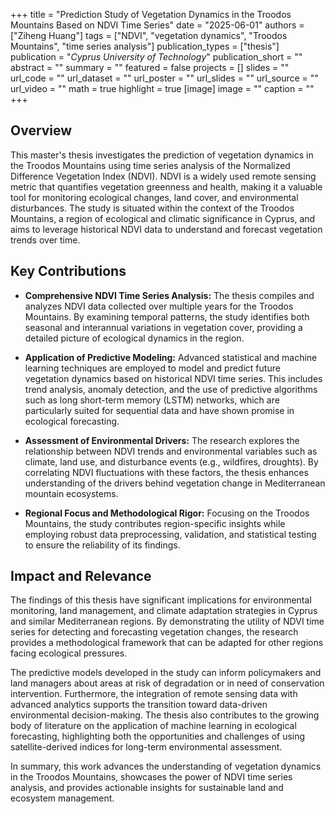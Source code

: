 +++
title = "Prediction Study of Vegetation Dynamics in the Troodos Mountains Based on NDVI Time Series"
date = "2025-06-01"
authors = ["Ziheng Huang"]
tags = ["NDVI", "vegetation dynamics", "Troodos Mountains", "time series analysis"]
publication_types = ["thesis"]
publication = "_Cyprus University of Technology_"
publication_short = ""
abstract = ""
summary = ""
featured = false
projects = []
slides = ""
url_code = ""
url_dataset = ""
url_poster = ""
url_slides = ""
url_source = ""
url_video = ""
math = true
highlight = true
[image]
image = ""
caption = ""
+++

## Overview

This master's thesis investigates the prediction of vegetation dynamics in the Troodos Mountains using time series analysis of the Normalized Difference Vegetation Index (NDVI). NDVI is a widely used remote sensing metric that quantifies vegetation greenness and health, making it a valuable tool for monitoring ecological changes, land cover, and environmental disturbances. The study is situated within the context of the Troodos Mountains, a region of ecological and climatic significance in Cyprus, and aims to leverage historical NDVI data to understand and forecast vegetation trends over time.

## Key Contributions

- **Comprehensive NDVI Time Series Analysis:** The thesis compiles and analyzes NDVI data collected over multiple years for the Troodos Mountains. By examining temporal patterns, the study identifies both seasonal and interannual variations in vegetation cover, providing a detailed picture of ecological dynamics in the region.

- **Application of Predictive Modeling:** Advanced statistical and machine learning techniques are employed to model and predict future vegetation dynamics based on historical NDVI time series. This includes trend analysis, anomaly detection, and the use of predictive algorithms such as long short-term memory (LSTM) networks, which are particularly suited for sequential data and have shown promise in ecological forecasting.

- **Assessment of Environmental Drivers:** The research explores the relationship between NDVI trends and environmental variables such as climate, land use, and disturbance events (e.g., wildfires, droughts). By correlating NDVI fluctuations with these factors, the thesis enhances understanding of the drivers behind vegetation change in Mediterranean mountain ecosystems.

- **Regional Focus and Methodological Rigor:** Focusing on the Troodos Mountains, the study contributes region-specific insights while employing robust data preprocessing, validation, and statistical testing to ensure the reliability of its findings.

## Impact and Relevance

The findings of this thesis have significant implications for environmental monitoring, land management, and climate adaptation strategies in Cyprus and similar Mediterranean regions. By demonstrating the utility of NDVI time series for detecting and forecasting vegetation changes, the research provides a methodological framework that can be adapted for other regions facing ecological pressures.

The predictive models developed in the study can inform policymakers and land managers about areas at risk of degradation or in need of conservation intervention. Furthermore, the integration of remote sensing data with advanced analytics supports the transition toward data-driven environmental decision-making. The thesis also contributes to the growing body of literature on the application of machine learning in ecological forecasting, highlighting both the opportunities and challenges of using satellite-derived indices for long-term environmental assessment.

In summary, this work advances the understanding of vegetation dynamics in the Troodos Mountains, showcases the power of NDVI time series analysis, and provides actionable insights for sustainable land and ecosystem management.